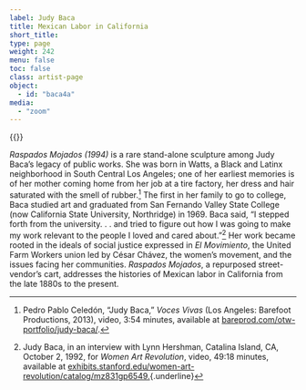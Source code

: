 ```yaml
---
label: Judy Baca
title: Mexican Labor in California
short_title:
type: page
weight: 242
menu: false
toc: false
class: artist-page
object:
  - id: "baca4a"
media:
  - "zoom"
---
```

{{<q-figure id="baca4a">}}

*Raspados Mojados (1994)* is a rare stand-alone sculpture among Judy Baca’s legacy of public works. She was born in Watts, a Black and Latinx neighborhood in South Central Los Angeles; one of her earliest memories is of her mother coming home from her job at a tire factory, her dress and hair saturated with the smell of rubber.[^1] The first in her family to go to college, Baca studied art and graduated from San Fernando Valley State College (now California State University, Northridge) in 1969. Baca said, “I stepped forth from the university. . . and tried to figure out how I was going to make my work relevant to the people I loved and cared about.”[^2] Her work became rooted in the ideals of social justice expressed in *El Movimiento*, the United Farm Workers union led by César Chávez, the women’s movement, and the issues facing her communities. *Raspados Mojados*, a repurposed street-vendor’s cart, addresses the histories of Mexican labor in California from the late 1880s to the present.

[^1]: Pedro Pablo Celedón, “Judy Baca,” *Voces Vivas* (Los Angeles: Barefoot Productions, 2013), video, 3:54 minutes, available at [bareprod.com/otw-portfolio/judy-baca/](http://www.bareprod.com/otw-portfolio/judy-baca/).

[^2]: Judy Baca, in an interview with Lynn Hershman, Catalina Island, CA, October 2, 1992, for *Women Art Revolution*, video, 49:18 minutes, available at [exhibits.stanford.edu/women-art-revolution/catalog/mz831gp6549.](https://exhibits.stanford.edu/women-art-revolution/catalog/mz831gp6549){.underline}

